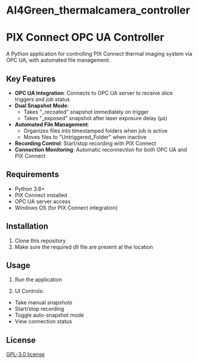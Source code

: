 # AI4Green_thermalcamera_controller

# PIX Connect OPC UA Controller

A Python application for controlling PIX Connect thermal imaging system via OPC UA, with automated file management.

## Key Features

- **OPC UA Integration**: Connects to OPC UA server to receive slice triggers and job status
- **Dual Snapshot Mode**: 
  - Takes "_recoated" snapshot immediately on trigger
  - Takes "_exposed" snapshot after laser exposure delay (μs)
- **Automated File Management**: 
  - Organizes files into timestamped folders when job is active
  - Moves files to "Untriggered_Folder" when inactive
- **Recording Control**: Start/stop recording with PIX Connect
- **Connection Monitoring**: Automatic reconnection for both OPC UA and PIX Connect

## Requirements

- Python 3.8+
- PIX Connect installed
- OPC UA server access
- Windows OS (for PIX Connect integration)

## Installation

1. Clone this repository
2. Make sure the required dll file are present at the location


## Usage

1. Run the application

2. UI Controls:
- Take manual snapshots
- Start/stop recording
- Toggle auto-snapshot mode
- View connection status


## License

[GPL-3.0 license](LICENSE)